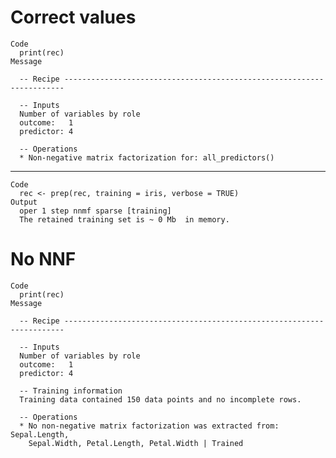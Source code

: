 # Correct values

    Code
      print(rec)
    Message
      
      -- Recipe ----------------------------------------------------------------------
      
      -- Inputs 
      Number of variables by role
      outcome:   1
      predictor: 4
      
      -- Operations 
      * Non-negative matrix factorization for: all_predictors()

---

    Code
      rec <- prep(rec, training = iris, verbose = TRUE)
    Output
      oper 1 step nnmf sparse [training] 
      The retained training set is ~ 0 Mb  in memory.
      

# No NNF

    Code
      print(rec)
    Message
      
      -- Recipe ----------------------------------------------------------------------
      
      -- Inputs 
      Number of variables by role
      outcome:   1
      predictor: 4
      
      -- Training information 
      Training data contained 150 data points and no incomplete rows.
      
      -- Operations 
      * No non-negative matrix factorization was extracted from: Sepal.Length,
        Sepal.Width, Petal.Length, Petal.Width | Trained

